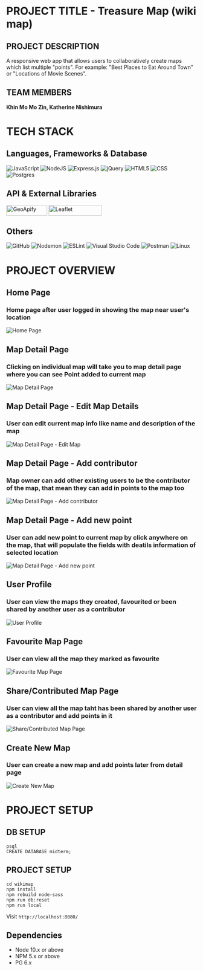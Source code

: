 # 
# PROJECT TITLE - Treasure Map (wiki map)

## PROJECT DESCRIPTION
A responsive web app that allows users to collaboratively create maps which list multiple "points". For example: "Best Places to Eat Around Town" or "Locations of Movie Scenes".

## TEAM MEMBERS
**Khin Mo Mo Zin, Katherine Nishimura**

# TECH STACK #

## Languages, Frameworks & Database ##

![JavaScript](https://img.shields.io/badge/javascript-%23323330.svg?style=for-the-badge&logo=javascript&logoColor=%23F7DF1E)
![NodeJS](https://img.shields.io/badge/node.js-6DA55F?style=for-the-badge&logo=node.js&logoColor=white)
![Express.js](https://img.shields.io/badge/express.js-%23404d59.svg?style=for-the-badge&logo=express&logoColor=%2361DAFB)
![jQuery](https://img.shields.io/badge/jquery-%230769AD.svg?style=for-the-badge&logo=jquery&logoColor=white)
![HTML5](https://camo.githubusercontent.com/819068798393631dfa06d6ba12a235382f6f009675d30a527a6be7f6ba73558b/68747470733a2f2f696d672e736869656c64732e696f2f62616467652f48544d4c352532302d2532334533344632362e7376673f7374796c653d666f722d7468652d6261646765266c6f676f3d68746d6c35266c6f676f436f6c6f723d7768697465)
![CSS](https://camo.githubusercontent.com/82a27b02a3817d130c2c07c5c611bd0efeb852786b829db07cd4b42aa021407f/68747470733a2f2f696d672e736869656c64732e696f2f62616467652f4353532532302d2532333135373242362e7376673f7374796c653d666f722d7468652d6261646765266c6f676f3d63737333266c6f676f436f6c6f723d7768697465)
![Postgres](https://img.shields.io/badge/postgres-%23316192.svg?style=for-the-badge&logo=postgresql&logoColor=white)

## API & External Libraries ##
<div style="display: flex; margin-bottom:15px">
  <img src="documentation/md-geoapify.jpg" height="28" width=108 alt="GeoApify" style="padding-right: 4px">
  <img src="documentation/md-leaflet.jpg" height="28" width=140 alt="Leaflet"  style="padding-right: 4px">
</div>


## Others
![GitHub](https://img.shields.io/badge/github-%23121011.svg?style=for-the-badge&logo=github&logoColor=white)
![Nodemon](https://img.shields.io/badge/NODEMON-%23323330.svg?style=for-the-badge&logo=nodemon&logoColor=%BBDEAD)
![ESLint](https://img.shields.io/badge/ESLint-4B3263?style=for-the-badge&logo=eslint&logoColor=white)
![Visual Studio Code](https://img.shields.io/badge/Visual%20Studio%20Code-0078d7.svg?style=for-the-badge&logo=visual-studio-code&logoColor=white)
![Postman](https://img.shields.io/badge/Postman-FF6C37?style=for-the-badge&logo=postman&logoColor=white)
![Linux](https://img.shields.io/badge/Linux-FCC624?style=for-the-badge&logo=linux&logoColor=black)

# PROJECT OVERVIEW #

## Home Page 
### Home page after user logged in showing the map near user's location ###
![Home Page](documentation/home.jpg)

## Map Detail Page 
### Clicking on individual map will take you to map detail page where you can see Point added to current map ###
![Map Detail Page](documentation/mapDetails.jpg)

## Map Detail Page - Edit Map Details
### User can edit current map info like name and description of the map ###
![Map Detail Page - Edit Map](documentation/editMap.jpg)

## Map Detail Page - Add contributor 
### Map owner can add other existing users to be the contributor of the map, that mean they can add in points to the map too ###
![Map Detail Page - Add contributor](documentation/manageContributor.jpg)

## Map Detail Page - Add new point
### User can add new point to current map by click anywhere on the map, that will populate the fields with deatils information of selected location ###
![Map Detail Page - Add new point](documentation/addPoint.jpg)

## User Profile
### User can view the maps they created, favourited or been shared by another user as a contributor ###
![User Profile](documentation/profile.jpg)

## Favourite Map Page
### User can view all the map they marked as favourite ###
![Favourite Map Page](documentation/favourite.jpg)

## Share/Contributed Map Page
### User can view all the map taht has been shared by another user as a contributor and add points in it ###
![Share/Contributed Map Page](documentation/sharedMap.jpg)

## Create New Map
### User can create a new map and add points later from detail page ###
![Create New Map](documentation/createMap.jpg)

# PROJECT SETUP #

## DB SETUP
```
psql
CREATE DATABASE midterm;
```

## PROJECT SETUP
```
cd wikimap
npm install
npm rebuild node-sass
npm run db:reset
npm run local
```

Visit `http://localhost:8080/`

## Dependencies

- Node 10.x or above
- NPM 5.x or above
- PG 6.x

